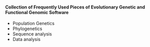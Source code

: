 #### Collection of Frequently Used Pieces of Evolutionary Genetic and Functional Genomic Software
- Population Genetics
- Phylogenetics
- Sequence analysis
- Data analysis
